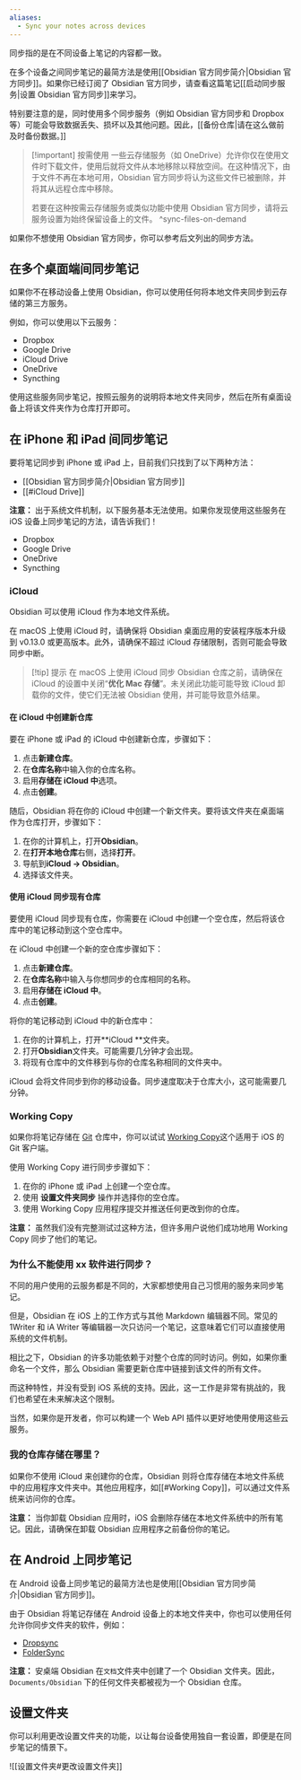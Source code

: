 ```yaml
---
aliases:
  - Sync your notes across devices
---
```


同步指的是在不同设备上笔记的内容都一致。

在多个设备之间同步笔记的最简方法是使用[[Obsidian 官方同步简介|Obsidian 官方同步]]。如果你已经订阅了 Obsidian 官方同步，请查看这篇笔记[[启动同步服务|设置 Obsidian 官方同步]]来学习。

特别要注意的是，同时使用多个同步服务（例如 Obsidian 官方同步和 Dropbox 等）可能会导致数据丢失、损坏以及其他问题。因此，[[备份仓库|请在这么做前及时备份数据。]]

> [!important] 按需使用
> 一些云存储服务（如 OneDrive）允许你仅在使用文件时下载文件，使用后就将文件从本地移除以释放空间。在这种情况下，由于文件不再在本地可用，Obsidian 官方同步将认为这些文件已被删除，并将其从远程仓库中移除。
>
> 若要在这种按需云存储服务或类似功能中使用 Obsidian 官方同步，请将云服务设置为始终保留设备上的文件。
^sync-files-on-demand

如果你不想使用 Obsidian 官方同步，你可以参考后文列出的同步方法。

## 在多个桌面端间同步笔记

如果你不在移动设备上使用 Obsidian，你可以使用任何将本地文件夹同步到云存储的第三方服务。

例如，你可以使用以下云服务：

- Dropbox
- Google Drive
- iCloud Drive
- OneDrive
- Syncthing

使用这些服务同步笔记，按照云服务的说明将本地文件夹同步，然后在所有桌面设备上将该文件夹作为仓库打开即可。

## 在 iPhone 和 iPad 间同步笔记

要将笔记同步到 iPhone 或 iPad 上，目前我们只找到了以下两种方法：

- [[Obsidian 官方同步简介|Obsidian 官方同步]]
- [[#iCloud Drive]]

**注意：** 出于系统文件机制，以下服务基本无法使用。如果你发现使用这些服务在 iOS 设备上同步笔记的方法，请告诉我们！

- Dropbox
- Google Drive
- OneDrive
- Syncthing

### iCloud

Obsidian 可以使用 iCloud 作为本地文件系统。

在 macOS 上使用 iCloud 时，请确保将 Obsidian 桌面应用的安装程序版本升级到 v0.13.0 或更高版本。此外，请确保不超过 iCloud 存储限制，否则可能会导致同步中断。

> [!tip] 提示
> 在 macOS 上使用 iCloud 同步 Obsidian 仓库之前，请确保在 iCloud 的设置中关闭“**优化 Mac 存储**”。未关闭此功能可能导致 iCloud 卸载你的文件，使它们无法被 Obsidian 使用，并可能导致意外结果。

#### 在 iCloud 中创建新仓库

要在 iPhone 或 iPad 的 iCloud 中创建新仓库，步骤如下：

1. 点击**新建仓库**。
2. 在**仓库名称**中输入你的仓库名称。
3. 启用**存储在 iCloud 中**选项。
4. 点击**创建**。

随后，Obsidian 将在你的 iCloud 中创建一个新文件夹。要将该文件夹在桌面端作为仓库打开，步骤如下：

1. 在你的计算机上，打开**Obsidian**。
2. 在**打开本地仓库**右侧，选择**打开**。
3. 导航到**iCloud → Obsidian**。
4. 选择该文件夹。

#### 使用 iCloud 同步现有仓库

要使用 iCloud 同步现有仓库，你需要在 iCloud 中创建一个空仓库，然后将该仓库中的笔记移动到这个空仓库中。

在 iCloud 中创建一个新的空仓库步骤如下：

1. 点击**新建仓库**。
2. 在**仓库名称**中输入与你想同步的仓库相同的名称。
3. 启用**存储在 iCloud 中**。
4. 点击**创建**。

将你的笔记移动到 iCloud 中的新仓库中：

1. 在你的计算机上，打开**iCloud **文件夹。
2. 打开**Obsidian**文件夹。可能需要几分钟才会出现。
3. 将现有仓库中的文件移到与你的仓库名称相同的文件夹中。

iCloud 会将文件同步到你的移动设备。同步速度取决于仓库大小，这可能需要几分钟。

### Working Copy

如果你将笔记存储在 [Git](https://git-scm.com/) 仓库中，你可以试试 [Working Copy](https://apps.apple.com/us/app/working-copy-git-client/id896694807)这个适用于 iOS 的 Git 客户端。

使用 Working Copy 进行同步步骤如下：

1. 在你的 iPhone 或 iPad 上创建一个空仓库。
2. 使用 **设置文件夹同步** 操作并选择你的空仓库。
3. 使用 Working Copy 应用程序提交并推送任何更改到你的仓库。

**注意：** 虽然我们没有完整测试过这种方法，但许多用户说他们成功地用 Working Copy 同步了他们的笔记。

### 为什么不能使用 xx 软件进行同步？

不同的用户使用的云服务都是不同的，大家都想使用自己习惯用的服务来同步笔记。

但是，Obsidian 在 iOS 上的工作方式与其他 Markdown 编辑器不同。常见的 1Writer 和 iA Writer 等编辑器一次只访问一个笔记，这意味着它们可以直接使用系统的文件机制。

相比之下，Obsidian 的许多功能依赖于对整个仓库的同时访问。例如，如果你重命名一个文件，那么 Obsidian 需要更新仓库中链接到该文件的所有文件。

而这种特性，并没有受到 iOS 系统的支持。因此，这一工作是非常有挑战的，我们也希望在未来解决这个限制。

当然，如果你是开发者，你可以构建一个 Web API 插件以更好地使用使用这些云服务。

### 我的仓库存储在哪里？

如果你不使用 iCloud 来创建你的仓库，Obsidian 则将仓库存储在本地文件系统中的应用程序文件夹中。其他应用程序，如[[#Working Copy]]，可以通过文件系统来访问你的仓库。

**注意：** 当你卸载 Obsidian 应用时，iOS 会删除存储在本地文件系统中的所有笔记。因此，请确保在卸载 Obsidian 应用程序之前备份你的笔记。

## 在 Android 上同步笔记

在 Android 设备上同步笔记的最简方法也是使用[[Obsidian 官方同步简介|Obsidian 官方同步]]。

由于 Obsidian 将笔记存储在 Android 设备上的本地文件夹中，你也可以使用任何允许你同步文件夹的软件，例如：

- [Dropsync](https://play.google.com/store/apps/details?id=com.ttxapps.dropsync)
- [FolderSync](https://play.google.com/store/apps/details?id=dk.tacit.android.foldersync.lite)

**注意：** 安桌端 Obsidian 在`文档`文件夹中创建了一个 Obsidian 文件夹。因此，`Documents/Obsidian` 下的任何文件夹都被视为一个 Obsidian 仓库。

## 设置文件夹

你可以利用更改设置文件夹的功能，以让每台设备使用独自一套设置，即便是在同步笔记的情景下。

![[设置文件夹#更改设置文件夹]]